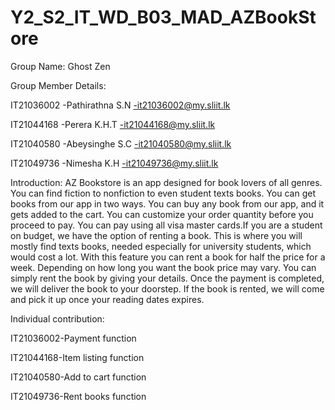 # Y2_S2_IT_WD_B03_MAD_AZBookStore

Group Name: Ghost Zen

Group Member Details:

IT21036002	-Pathirathna S.N -it21036002@my.sliit.lk

IT21044168	-Perera K.H.T	 -it21044168@my.sliit.lk

IT21040580	-Abeysinghe S.C	 -it21040580@my.sliit.lk

IT21049736	-Nimesha K.H	 -it21049736@my.sliit.lk

Introduction:
AZ Bookstore is an app designed for book lovers of all genres. You can find fiction to nonfiction to even student texts books.  You can get books from our app in two ways. You can buy any book from our app, and it gets added to the cart. You can customize your order quantity before you proceed to pay. You can pay using all visa master cards.If you are a student on budget, we have the option of renting a book. This is where you will mostly find texts books, needed especially for university students, which would cost a lot. With this feature you can rent a book for half the price for a week. Depending on how long you want the book price may vary. You can simply rent the book by giving your details. Once the payment is completed, we will deliver the book to your doorstep. If the book is rented, we will come and pick it up once your reading dates expires. 


Individual contribution:

IT21036002-Payment function


IT21044168-Item listing function


IT21040580-Add to cart function


IT21049736-Rent books function
